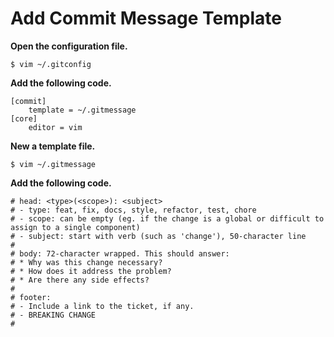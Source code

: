 # Add Commit Message Template

**Open the configuration file.**

```shell
$ vim ~/.gitconfig
```

**Add the following code.**

```
[commit]
    template = ~/.gitmessage
[core]
    editor = vim
```

**New a template file.**

```shell
$ vim ~/.gitmessage
```

**Add the following code.**

```
# head: <type>(<scope>): <subject>
# - type: feat, fix, docs, style, refactor, test, chore
# - scope: can be empty (eg. if the change is a global or difficult to assign to a single component)
# - subject: start with verb (such as 'change'), 50-character line
#
# body: 72-character wrapped. This should answer:
# * Why was this change necessary?
# * How does it address the problem?
# * Are there any side effects?
#
# footer: 
# - Include a link to the ticket, if any.
# - BREAKING CHANGE
#
```